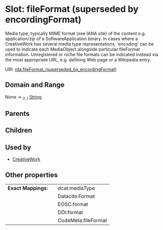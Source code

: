 
# Slot: fileFormat (superseded by encordingFormat)


Media type, typically MIME format (see IANA site) of the content e.g. application/zip of a SoftwareApplication binary. In cases where a CreativeWork has several media type representations, 'encoding' can be used to indicate each MediaObject alongside particular fileFormat information. Unregistered or niche file formats can be indicated instead via the most appropriate URL, e.g. defining Web page or a Wikipedia entry.

URI: [rda:fileFormat_(superseded_by_encordingFormat)](https://example.org/rda/fileFormat_(superseded_by_encordingFormat))


## Domain and Range

None &#8594;  <sub>0..1</sub> [String](types/String.md)

## Parents


## Children


## Used by

 * [CreativeWork](CreativeWork.md)

## Other properties

|  |  |  |
| --- | --- | --- |
| **Exact Mappings:** | | dcat:mediaType |
|  | | Datacite:Format |
|  | | EOSC:format |
|  | | DDI:format |
|  | | CodeMeta:fileFormat |

